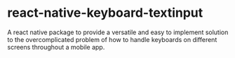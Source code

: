 # react-native-keyboard-textinput
A react native package to provide a versatile and easy to implement solution to the overcomplicated problem of how to handle keyboards on different screens throughout a mobile app.
